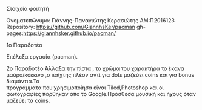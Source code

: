 Στοιχεία φοιτητή

Ονοματεπώνυμο: Γιάννης-Παναγιώτης Κερασιώτης 
ΑΜ:Π2016123 
Repository: https://github.com/GiannhsKer/pacman 
gh-pages:https://giannhsker.github.io/pacman/

1ο Παραδοτέο

Επέλεξα εργασία (pacman).

2ο Παραδοτέο
Άλλαξα την πίστα , το χρώμα του χαρακτήρα το έκανα μαύρο/κόκκινο ,ο παίχτης πλέον αντί για dots μαζεύει coins και για bonus διαμάντια.Τα  
προγράμματα που χρησιμοποίησα είναι Tiled,Photoshop και οι φωτογραφίες πάρθηκαν απο το Google.Πρόσθεσα μουσική και ήχους όταν μαζεύει τα
coins.
